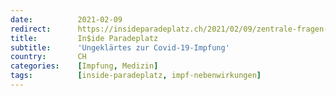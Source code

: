```yaml
---
date:          2021-02-09
redirect:      https://insideparadeplatz.ch/2021/02/09/zentrale-fragen-zur-covid-19-impfung-ungeklaert/
title:         In$ide Paradeplatz
subtitle:      'Ungeklärtes zur Covid-19-Impfung'
country:       CH
categories:    [Impfung, Medizin]
tags:          [inside-paradeplatz, impf-nebenwirkungen]
---
```

